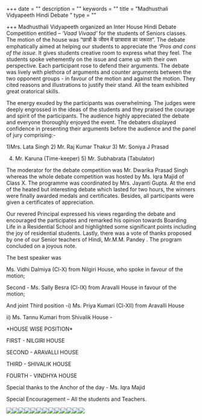 +++
date = ""
description = ""
keywords = ""
title = "Madhusthali Vidyapeeth Hindi Debate "
type = ""

+++
Madhusthali Vidyapeeth organized an Inter House Hindi Debate Competition entitled – *‘Vaad Vivaad’* for the students of Seniors classes. The motion of the house was “छात्रों के जीवन में छात्रावास का जरूरत”. The debate emphatically aimed at helping our students to appreciate the *‘Pros and cons of the issue.* It gives students creative room to express what they feel. The students spoke vehemently on the issue and came up with their own perspective. Each participant rose to defend their arguments. The debate was lively with plethora of arguments and counter arguments between the two opponent groups - in favour of the motion and against the motion. They cited reasons and illustrations to justify their stand. All the team exhibited great oratorical skills.

The energy exuded by the participants was overwhelming. The judges were deeply engrossed in the ideas of the students and they praised the courage and spirit of the participants. The audience highly appreciated the debate and everyone thoroughly enjoyed the event. The debaters displayed confidence in presenting their arguments before the audience and the panel of jury comprising:-

1)Mrs. Lata Singh 2) Mr. Raj Kumar Thakur 3) Mr. Soniya J Prasad

4) Mr. Karuna (Time-keeper) 5) Mr. Subhabrata (Tabulator)

The moderator for the debate competition was Mr. Dwarika Prasad Singh whereas the whole debate competition was hosted by Ms. Iqra Majid of Class X. The programme was coordinated by Mrs. Jayanti Gupta. At the end of the heated but interesting debate which lasted for two hours, the winners were finally awarded medals and certificates. Besides, all participants were given a certificates of appreciation.

Our revered Principal expressed his views regarding the debate and encouraged the participates and remarked his opinion towards Boarding Life in a Residential School and highlighted some significant points including the joy of residential students. Lastly, there was a vote of thanks proposed by one of our Senior teachers of Hindi, Mr.M.M. Pandey . The program concluded on a joyous note.

The best speaker was

Ms. Vidhi Dalmiya (Cl-X) from Nilgiri House, who spoke in favour of the motion;

Second - Ms. Sally Besra (Cl-IX) from Aravalli House in favour of the motion;

And joint Third position -i) Ms. Priya Kumari (Cl-XII) from Aravalli House

 ii) Ms. Tannu Kumari from Shivalik House -

\*HOUSE WISE POSITION*

FIRST - NILGIRI HOUSE

SECOND - ARAVALLI HOUSE

THIRD - SHIVALIK HOUSE

FOURTH - VINDHYA HOUSE

Special thanks to the Anchor of the day - Ms. Iqra Majid

Special Encouragement – All the students and Teachers.

![](/uploads/2022/08/01/20220730_171935.jpg)![](/uploads/2022/08/01/20220730_171257.jpg)![](/uploads/2022/08/01/img-20220730-wa0097.jpg)![](/uploads/2022/08/01/20220730_171327.jpg)![](/uploads/2022/08/01/20220730_171241.jpg)![](/uploads/2022/08/01/20220730_171327.jpg)![](/uploads/2022/08/01/20220730_171957.jpg)![](/uploads/2022/08/01/img-20220730-wa0027.jpg)![](/uploads/2022/08/01/img-20220730-wa0033.jpg)![](/uploads/2022/08/01/img-20220730-wa0032.jpg)![](/uploads/2022/08/01/img-20220730-wa0017.jpg)![](/uploads/2022/08/01/20220730_171740.jpg)![](/uploads/2022/08/01/img-20220730-wa0063.jpg)